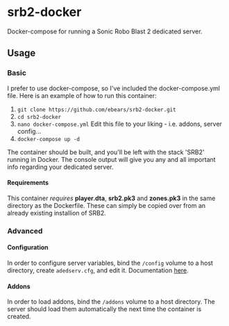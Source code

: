 # srb2-docker

Docker-compose for running a Sonic Robo Blast 2 dedicated server.

## Usage

### Basic

I prefer to use docker-compose, so I've included the docker-compose.yml file. Here is an example of how to run this container:

1. ```git clone https://github.com/ebears/srb2-docker.git```
2. ```cd srb2-docker```
3. ```nano docker-compose.yml``` Edit this file to your liking - i.e. addons, server config...
4. ```docker-compose up -d```

The container should be built, and you'll be left with the stack 'SRB2' running in Docker. The console output will give you any and all important info regarding your dedicated server.

#### Requirements

This container *requires* **player.dta**, **srb2.pk3** and **zones.pk3** in the same directory as the Dockerfile. These can simply be copied over from an already existing installion of SRB2.

### Advanced

#### Configuration

In order to configure server variables, bind the `/config` volume to a host directory, create `adedserv.cfg`, and edit it. Documentation [here](https://wiki.srb2.org/wiki/Console/Variables#Server_options).

#### Addons

In order to load addons, bind the `/addons` volume to a host directory. The server should load them automatically the next time the container is created.
